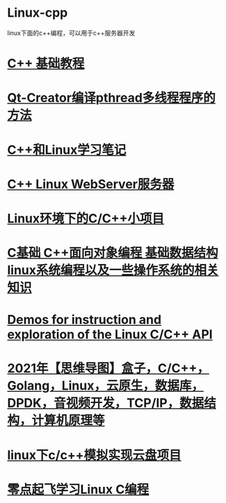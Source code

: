 # Linux-cpp
linux下面的c++编程，可以用于c++服务器开发
# <a href="https://doc.yonyoucloud.com/doc/wiki/project/cplusplus/index.html">C++ 基础教程</a>
# <a href="https://blog.csdn.net/ctrigger/article/details/109792659">Qt-Creator编译pthread多线程程序的方法</a>
# <a href="https://github.com/szza/LearningNote">C++和Linux学习笔记</a>
# <a href="https://github.com/markparticle/WebServer">C++ Linux WebServer服务器</a>
# <a href="https://github.com/uufree/Linux">Linux环境下的C/C++小项目</a>
# <a href="https://github.com/impact-eintr/LinuxC">C基础 C++面向对象编程 基础数据结构 linux系统编程以及一些操作系统的相关知识</a>
# <a href="https://github.com/veltzer/demos-linux">Demos for instruction and exploration of the Linux C/C++ API</a>
# <a href="https://github.com/0voice/learning_mind_map">2021年【思维导图】盒子，C/C++，Golang，Linux，云原生，数据库，DPDK，音视频开发，TCP/IP，数据结构，计算机原理等</a>
# <a href="https://github.com/qinyuLT/CloudPan">linux下c/c++模拟实现云盘项目</a>
# <a href="https://github.com/yiibook/zero-takeoff-learn-linux-c-programming">零点起飞学习Linux C编程</a>
